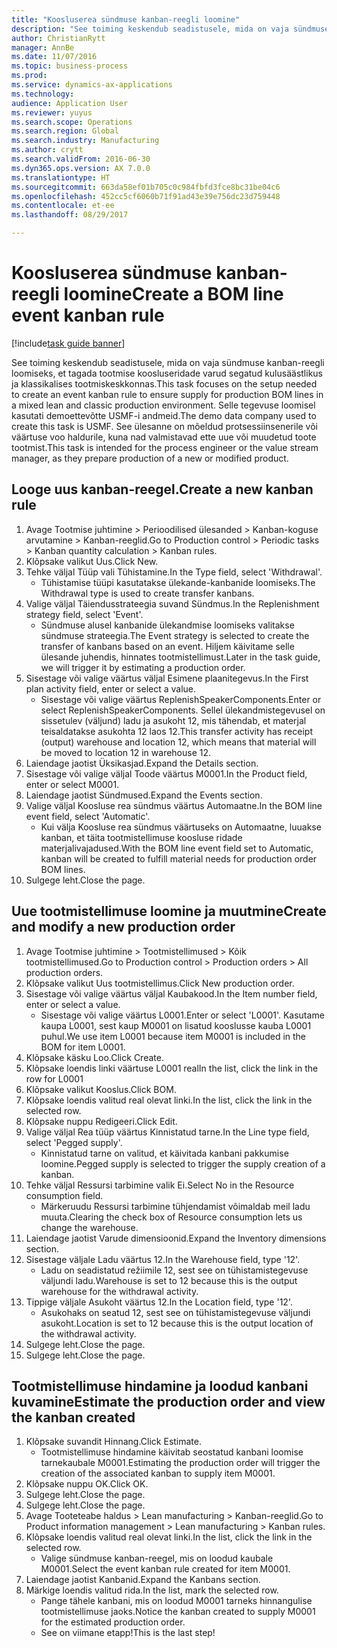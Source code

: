 ```yaml
--- 
title: "Koosluserea sündmuse kanban-reegli loomine"
description: "See toiming keskendub seadistusele, mida on vaja sündmuse kanban-reegli loomiseks, et tagada tootmise koosluseridade varud segatud kulusäästlikus ja klassikalises tootmiskeskkonnas."
author: ChristianRytt
manager: AnnBe
ms.date: 11/07/2016
ms.topic: business-process
ms.prod: 
ms.service: dynamics-ax-applications
ms.technology: 
audience: Application User
ms.reviewer: yuyus
ms.search.scope: Operations
ms.search.region: Global
ms.search.industry: Manufacturing
ms.author: crytt
ms.search.validFrom: 2016-06-30
ms.dyn365.ops.version: AX 7.0.0
ms.translationtype: HT
ms.sourcegitcommit: 663da58ef01b705c0c984fbfd3fce8bc31be04c6
ms.openlocfilehash: 452cc5cf6060b71f91ad43e39e756dc23d759448
ms.contentlocale: et-ee
ms.lasthandoff: 08/29/2017

---
```

# <a name="create-a-bom-line-event-kanban-rule"></a><span data-ttu-id="bac90-103">Koosluserea sündmuse kanban-reegli loomine</span><span class="sxs-lookup"><span data-stu-id="bac90-103">Create a BOM line event kanban rule</span></span>

[!include[task guide banner](../../includes/task-guide-banner.md)]

<span data-ttu-id="bac90-104">See toiming keskendub seadistusele, mida on vaja sündmuse kanban-reegli loomiseks, et tagada tootmise koosluseridade varud segatud kulusäästlikus ja klassikalises tootmiskeskkonnas.</span><span class="sxs-lookup"><span data-stu-id="bac90-104">This task focuses on the setup needed to create an event kanban rule to ensure supply for production BOM lines in a mixed lean and classic production environment.</span></span> <span data-ttu-id="bac90-105">Selle tegevuse loomisel kasutati demoettevõtte USMF-i andmeid.</span><span class="sxs-lookup"><span data-stu-id="bac90-105">The demo data company used to create this task is USMF.</span></span> <span data-ttu-id="bac90-106">See ülesanne on mõeldud protsessiinsenerile või väärtuse voo haldurile, kuna nad valmistavad ette uue või muudetud toote tootmist.</span><span class="sxs-lookup"><span data-stu-id="bac90-106">This task is intended for the process engineer or the value stream manager, as they prepare production of a new or modified product.</span></span>


## <a name="create-a-new-kanban-rule"></a><span data-ttu-id="bac90-107">Looge uus kanban-reegel.</span><span class="sxs-lookup"><span data-stu-id="bac90-107">Create a new kanban rule</span></span>
1. <span data-ttu-id="bac90-108">Avage Tootmise juhtimine > Perioodilised ülesanded > Kanban-koguse arvutamine > Kanban-reeglid.</span><span class="sxs-lookup"><span data-stu-id="bac90-108">Go to Production control > Periodic tasks > Kanban quantity calculation > Kanban rules.</span></span>
2. <span data-ttu-id="bac90-109">Klõpsake valikut Uus.</span><span class="sxs-lookup"><span data-stu-id="bac90-109">Click New.</span></span>
3. <span data-ttu-id="bac90-110">Tehke väljal Tüüp vali Tühistamine.</span><span class="sxs-lookup"><span data-stu-id="bac90-110">In the Type field, select 'Withdrawal'.</span></span>
    * <span data-ttu-id="bac90-111">Tühistamise tüüpi kasutatakse ülekande-kanbanide loomiseks.</span><span class="sxs-lookup"><span data-stu-id="bac90-111">The Withdrawal type is used to create transfer kanbans.</span></span>  
4. <span data-ttu-id="bac90-112">Valige väljal Täiendusstrateegia suvand Sündmus.</span><span class="sxs-lookup"><span data-stu-id="bac90-112">In the Replenishment strategy field, select 'Event'.</span></span>
    * <span data-ttu-id="bac90-113">Sündmuse alusel kanbanide ülekandmise loomiseks valitakse sündmuse strateegia.</span><span class="sxs-lookup"><span data-stu-id="bac90-113">The Event strategy is selected to create the transfer of kanbans based on an event.</span></span> <span data-ttu-id="bac90-114">Hiljem käivitame selle ülesande juhendis, hinnates tootmistellimust.</span><span class="sxs-lookup"><span data-stu-id="bac90-114">Later in the task guide, we will trigger it by estimating a production order.</span></span>  
5. <span data-ttu-id="bac90-115">Sisestage või valige väärtus väljal Esimene plaanitegevus.</span><span class="sxs-lookup"><span data-stu-id="bac90-115">In the First plan activity field, enter or select a value.</span></span>
    * <span data-ttu-id="bac90-116">Sisestage või valige väärtus ReplenishSpeakerComponents.</span><span class="sxs-lookup"><span data-stu-id="bac90-116">Enter or select ReplenishSpeakerComponents.</span></span> <span data-ttu-id="bac90-117">Sellel ülekandmistegevusel on sissetulev (väljund) ladu ja asukoht 12, mis tähendab, et materjal teisaldatakse asukohta 12 laos 12.</span><span class="sxs-lookup"><span data-stu-id="bac90-117">This transfer activity has receipt (output) warehouse and location 12, which means that material will be moved to location 12 in warehouse 12.</span></span>  
6. <span data-ttu-id="bac90-118">Laiendage jaotist Üksikasjad.</span><span class="sxs-lookup"><span data-stu-id="bac90-118">Expand the Details section.</span></span>
7. <span data-ttu-id="bac90-119">Sisestage või valige väljal Toode väärtus M0001.</span><span class="sxs-lookup"><span data-stu-id="bac90-119">In the Product field, enter or select M0001.</span></span>
8. <span data-ttu-id="bac90-120">Laiendage jaotist Sündmused.</span><span class="sxs-lookup"><span data-stu-id="bac90-120">Expand the Events section.</span></span>
9. <span data-ttu-id="bac90-121">Valige väljal Koosluse rea sündmus väärtus Automaatne.</span><span class="sxs-lookup"><span data-stu-id="bac90-121">In the BOM line event field, select 'Automatic'.</span></span>
    * <span data-ttu-id="bac90-122">Kui välja Koosluse rea sündmus väärtuseks on Automaatne, luuakse kanban, et täita tootmistellimuse koosluse ridade materjalivajadused.</span><span class="sxs-lookup"><span data-stu-id="bac90-122">With the BOM line event field set to Automatic, kanban will be created to fulfill material needs for production order BOM lines.</span></span>  
10. <span data-ttu-id="bac90-123">Sulgege leht.</span><span class="sxs-lookup"><span data-stu-id="bac90-123">Close the page.</span></span>

## <a name="create-and-modify-a-new-production-order"></a><span data-ttu-id="bac90-124">Uue tootmistellimuse loomine ja muutmine</span><span class="sxs-lookup"><span data-stu-id="bac90-124">Create and modify a new production order</span></span>
1. <span data-ttu-id="bac90-125">Avage Tootmise juhtimine > Tootmistellimused > Kõik tootmistellimused.</span><span class="sxs-lookup"><span data-stu-id="bac90-125">Go to Production control > Production orders > All production orders.</span></span>
2. <span data-ttu-id="bac90-126">Klõpsake valikut Uus tootmistellimus.</span><span class="sxs-lookup"><span data-stu-id="bac90-126">Click New production order.</span></span>
3. <span data-ttu-id="bac90-127">Sisestage või valige väärtus väljal Kaubakood.</span><span class="sxs-lookup"><span data-stu-id="bac90-127">In the Item number field, enter or select a value.</span></span>
    * <span data-ttu-id="bac90-128">Sisestage või valige väärtus L0001.</span><span class="sxs-lookup"><span data-stu-id="bac90-128">Enter or select 'L0001'.</span></span> <span data-ttu-id="bac90-129">Kasutame kaupa L0001, sest kaup M0001 on lisatud kooslusse kauba L0001 puhul.</span><span class="sxs-lookup"><span data-stu-id="bac90-129">We use item L0001 because item M0001 is included in the BOM for item L0001.</span></span>  
4. <span data-ttu-id="bac90-130">Klõpsake käsku Loo.</span><span class="sxs-lookup"><span data-stu-id="bac90-130">Click Create.</span></span>
5. <span data-ttu-id="bac90-131">Klõpsake loendis linki väärtuse L0001 real</span><span class="sxs-lookup"><span data-stu-id="bac90-131">In the list, click the link in the row for L0001</span></span>
6. <span data-ttu-id="bac90-132">Klõpsake valikut Kooslus.</span><span class="sxs-lookup"><span data-stu-id="bac90-132">Click BOM.</span></span>
7. <span data-ttu-id="bac90-133">Klõpsake loendis valitud real olevat linki.</span><span class="sxs-lookup"><span data-stu-id="bac90-133">In the list, click the link in the selected row.</span></span>
8. <span data-ttu-id="bac90-134">Klõpsake nuppu Redigeeri.</span><span class="sxs-lookup"><span data-stu-id="bac90-134">Click Edit.</span></span>
9. <span data-ttu-id="bac90-135">Valige väljal Rea tüüp väärtus Kinnistatud tarne.</span><span class="sxs-lookup"><span data-stu-id="bac90-135">In the Line type field, select 'Pegged supply'.</span></span>
    * <span data-ttu-id="bac90-136">Kinnistatud tarne on valitud, et käivitada kanbani pakkumise loomine.</span><span class="sxs-lookup"><span data-stu-id="bac90-136">Pegged supply is selected to trigger the supply creation of a kanban.</span></span>  
10. <span data-ttu-id="bac90-137">Tehke väljal Ressursi tarbimine valik Ei.</span><span class="sxs-lookup"><span data-stu-id="bac90-137">Select No in the Resource consumption field.</span></span>
    * <span data-ttu-id="bac90-138">Märkeruudu Ressursi tarbimine tühjendamist võimaldab meil ladu muuta.</span><span class="sxs-lookup"><span data-stu-id="bac90-138">Clearing the check box of Resource consumption lets us change the warehouse.</span></span>  
11. <span data-ttu-id="bac90-139">Laiendage jaotist Varude dimensioonid.</span><span class="sxs-lookup"><span data-stu-id="bac90-139">Expand the Inventory dimensions section.</span></span>
12. <span data-ttu-id="bac90-140">Sisestage väljale Ladu väärtus 12.</span><span class="sxs-lookup"><span data-stu-id="bac90-140">In the Warehouse field, type '12'.</span></span>
    * <span data-ttu-id="bac90-141">Ladu on seadistatud režiimile 12, sest see on tühistamistegevuse väljundi ladu.</span><span class="sxs-lookup"><span data-stu-id="bac90-141">Warehouse is set to 12 because this is the output warehouse for the withdrawal activity.</span></span>  
13. <span data-ttu-id="bac90-142">Tippige väljale Asukoht väärtus 12.</span><span class="sxs-lookup"><span data-stu-id="bac90-142">In the Location field, type '12'.</span></span>
    * <span data-ttu-id="bac90-143">Asukohaks on seatud 12, sest see on tühistamistegevuse väljundi asukoht.</span><span class="sxs-lookup"><span data-stu-id="bac90-143">Location is set to 12 because this is the output location of the withdrawal activity.</span></span>  
14. <span data-ttu-id="bac90-144">Sulgege leht.</span><span class="sxs-lookup"><span data-stu-id="bac90-144">Close the page.</span></span>
15. <span data-ttu-id="bac90-145">Sulgege leht.</span><span class="sxs-lookup"><span data-stu-id="bac90-145">Close the page.</span></span>

## <a name="estimate-the-production-order-and-view-the-kanban-created"></a><span data-ttu-id="bac90-146">Tootmistellimuse hindamine ja loodud kanbani kuvamine</span><span class="sxs-lookup"><span data-stu-id="bac90-146">Estimate the production order and view the kanban created</span></span>
1. <span data-ttu-id="bac90-147">Klõpsake suvandit Hinnang.</span><span class="sxs-lookup"><span data-stu-id="bac90-147">Click Estimate.</span></span>
    * <span data-ttu-id="bac90-148">Tootmistellimuse hindamine käivitab seostatud kanbani loomise tarnekaubale M0001.</span><span class="sxs-lookup"><span data-stu-id="bac90-148">Estimating the production order will trigger the creation of the associated kanban to supply item M0001.</span></span>  
2. <span data-ttu-id="bac90-149">Klõpsake nuppu OK.</span><span class="sxs-lookup"><span data-stu-id="bac90-149">Click OK.</span></span>
3. <span data-ttu-id="bac90-150">Sulgege leht.</span><span class="sxs-lookup"><span data-stu-id="bac90-150">Close the page.</span></span>
4. <span data-ttu-id="bac90-151">Sulgege leht.</span><span class="sxs-lookup"><span data-stu-id="bac90-151">Close the page.</span></span>
5. <span data-ttu-id="bac90-152">Avage Tooteteabe haldus > Lean manufacturing > Kanban-reeglid.</span><span class="sxs-lookup"><span data-stu-id="bac90-152">Go to Product information management > Lean manufacturing > Kanban rules.</span></span>
6. <span data-ttu-id="bac90-153">Klõpsake loendis valitud real olevat linki.</span><span class="sxs-lookup"><span data-stu-id="bac90-153">In the list, click the link in the selected row.</span></span>
    * <span data-ttu-id="bac90-154">Valige sündmuse kanban-reegel, mis on loodud kaubale M0001.</span><span class="sxs-lookup"><span data-stu-id="bac90-154">Select the event kanban rule created for item M0001.</span></span>  
7. <span data-ttu-id="bac90-155">Laiendage jaotist Kanbanid.</span><span class="sxs-lookup"><span data-stu-id="bac90-155">Expand the Kanbans section.</span></span>
8. <span data-ttu-id="bac90-156">Märkige loendis valitud rida.</span><span class="sxs-lookup"><span data-stu-id="bac90-156">In the list, mark the selected row.</span></span>
    * <span data-ttu-id="bac90-157">Pange tähele kanbani, mis on loodud M0001 tarneks hinnangulise tootmistellimuse jaoks.</span><span class="sxs-lookup"><span data-stu-id="bac90-157">Notice the kanban created to supply M0001 for the estimated production order.</span></span>  
    * <span data-ttu-id="bac90-158">See on viimane etapp!</span><span class="sxs-lookup"><span data-stu-id="bac90-158">This is the last step!</span></span>  


